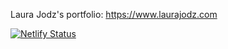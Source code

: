 Laura Jodz's portfolio:  https://www.laurajodz.com

[![Netlify Status](https://api.netlify.com/api/v1/badges/eecd8d41-e0b5-438c-b362-18a946e74790/deploy-status)](https://app.netlify.com/sites/awesome-heyrovsky-2ebd3d/deploys)
